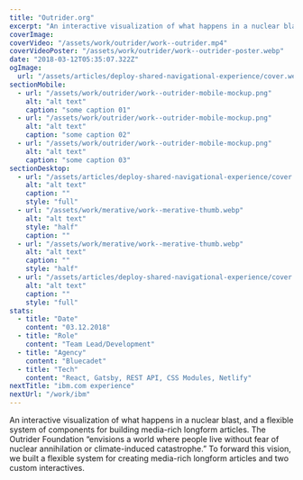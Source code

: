 ```yaml
---
title: "Outrider.org"
excerpt: "An interactive visualization of what happens in a nuclear blast, and a flexible system of components for building media-rich longform articles. The Outrider Foundation “envisions a world where people live without fear of nuclear annihilation or climate-induced catastrophe.” To forward this vision, we built a flexible system for creating media-rich longform articles and two custom interactives."
coverImage:
coverVideo: "/assets/work/outrider/work--outrider.mp4"
coverVideoPoster: "/assets/work/outrider/work--outrider-poster.webp"
date: "2018-03-12T05:35:07.322Z"
ogImage:
  url: "/assets/articles/deploy-shared-navigational-experience/cover.webp"
sectionMobile:
  - url: "/assets/work/outrider/work--outrider-mobile-mockup.png"
    alt: "alt text"
    caption: "some caption 01"
  - url: "/assets/work/outrider/work--outrider-mobile-mockup.png"
    alt: "alt text"
    caption: "some caption 02"
  - url: "/assets/work/outrider/work--outrider-mobile-mockup.png"
    alt: "alt text"
    caption: "some caption 03"
sectionDesktop:
  - url: "/assets/articles/deploy-shared-navigational-experience/cover.webp"
    alt: "alt text"
    caption: ""
    style: "full"
  - url: "/assets/work/merative/work--merative-thumb.webp"
    alt: "alt text"
    style: "half"
    caption: ""
  - url: "/assets/work/merative/work--merative-thumb.webp"
    alt: "alt text"
    caption: ""
    style: "half"
  - url: "/assets/articles/deploy-shared-navigational-experience/cover.webp"
    alt: "alt text"
    caption: ""
    style: "full"
stats:
  - title: "Date"
    content: "03.12.2018"
  - title: "Role"
    content: "Team Lead/Development"
  - title: "Agency"
    content: "Bluecadet"
  - title: "Tech"
    content: "React, Gatsby, REST API, CSS Modules, Netlify"
nextTitle: "ibm.com experience"
nextUrl: "/work/ibm"
---
```


An interactive visualization of what happens in a nuclear blast, and a flexible system of components for building media-rich longform articles. The Outrider Foundation “envisions a world where people live without fear of nuclear annihilation or climate-induced catastrophe.” To forward this vision, we built a flexible system for creating media-rich longform articles and two custom interactives.
